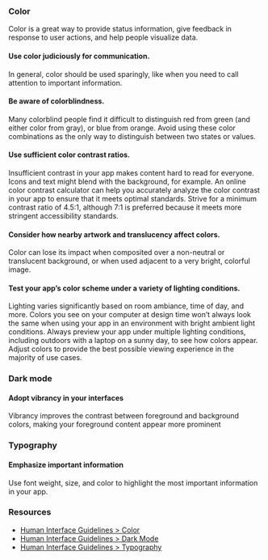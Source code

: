 ### Color

Color is a great way to provide status information, give feedback in response to user actions, and help people visualize data.

#### Use color judiciously for communication.
In general, color should be used sparingly, like when you need to call attention to important information.

#### Be aware of colorblindness.
Many colorblind people find it difficult to distinguish red from green (and either color from gray), or blue from orange. Avoid using these color combinations as the only way to distinguish between two states or values.

#### Use sufficient color contrast ratios.
Insufficient contrast in your app makes content hard to read for everyone. Icons and text might blend with the background, for example. An online color contrast calculator can help you accurately analyze the color contrast in your app to ensure that it meets optimal standards. Strive for a minimum contrast ratio of 4.5:1, although 7:1 is preferred because it meets more stringent accessibility standards.

#### Consider how nearby artwork and translucency affect colors.
Color can lose its impact when composited over a non-neutral or translucent background, or when used adjacent to a very bright, colorful image.

#### Test your app’s color scheme under a variety of lighting conditions.
Lighting varies significantly based on room ambiance, time of day, and more. Colors you see on your computer at design time won’t always look the same when using your app in an environment with bright ambient light conditions. Always preview your app under multiple lighting conditions, including outdoors with a laptop on a sunny day, to see how colors appear. Adjust colors to provide the best possible viewing experience in the majority of use cases.

### Dark mode

#### Adopt vibrancy in your interfaces
Vibrancy improves the contrast between foreground and background colors, making your foreground content appear more prominent

### Typography

#### Emphasize important information
Use font weight, size, and color to highlight the most important information in your app.

### Resources
- [Human Interface Guidelines > Color](https://developer.apple.com/design/human-interface-guidelines/macos/visual-design/color/)
- [Human Interface Guidelines > Dark Mode](https://developer.apple.com/design/human-interface-guidelines/macos/visual-design/dark-mode/)
- [Human Interface Guidelines > Typography](https://developer.apple.com/design/human-interface-guidelines/macos/visual-design/typography/)